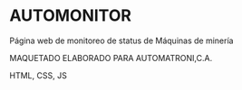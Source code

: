 # AUTOMONITOR
Página web de monitoreo de status de Máquinas de minería

MAQUETADO ELABORADO PARA AUTOMATRONI,C.A.

HTML, CSS, JS
